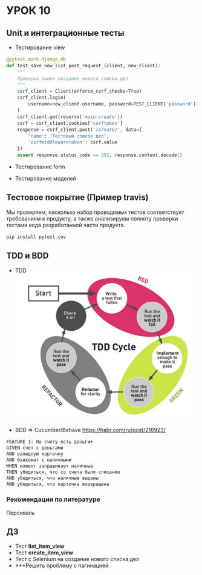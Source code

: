 # УРОК 10

## Unit и интеграционные тесты
- Тестирование view
```python
@pytest.mark.django_db
def test_save_new_list_post_request_(client, new_client):
    """
    Проверка вьюхи создание нового списка дел
    """
    csrf_client = Client(enforce_csrf_checks=True)
    csrf_client.login(
        username=new_client.username, password=TEST_CLIENT['password']
    )
    csrf_client.get(reverse('main:create'))
    csrf = csrf_client.cookies['csrftoken']
    response = csrf_client.post('/create/', data={
        'name': 'Тестовый список дел',
        'csrfmiddlewaretoken': csrf.value
    })
    assert response.status_code == 302, response.content.decode()

```

- Тестирование form

- Тестирование моделей

## Тестовое покрытие (Пример travis)
Мы проверяем, насколько набор проводимых тестов соответствует требованиям к продукту, 
а также анализируем полноту проверки тестами кода разработанной части продукта.  

```python
pip install pytest-cov
```
## TDD и BDD
- ТDD
![tdd](/img/tdd.png)  

- BDD => Cucumber/Behave
https://habr.com/ru/post/216923/  

```
FEATURE 1: На счету есть деньги+
GIVEN счет с деньгами
AND валидную карточку
AND банкомат с наличными
WHEN клиент запрашивает наличные
THEN убедиться, что со счета было списание
AND убедиться, что наличные выданы
AND убедиться, что карточка возвращена
```

### Рекомендации по литературе
Персиваль 

## ДЗ
- Тест **list_item_view**
- Тест **create_item_view** 
- Тест c Selenium на создание нового списка дел
- ***Решить проблему с пагинацией
